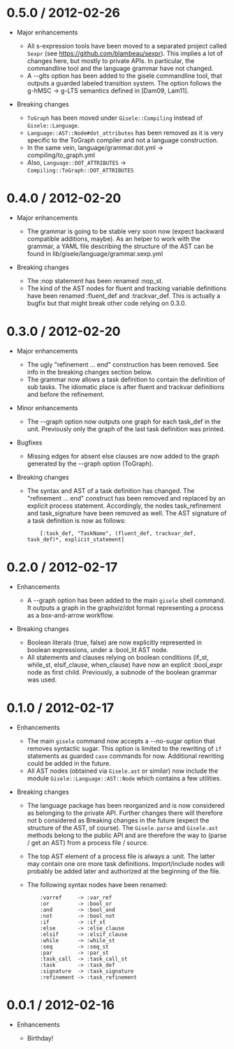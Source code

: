# 0.5.0 / 2012-02-26

* Major enhancements

  * All s-expression tools have been moved to a separated project called `Sexpr` (see
    https://github.com/blambeau/sexpr). This implies a lot of changes here, but mostly
    to private APIs. In particular, the commandline tool and the language grammar have not
    changed.
  * A --glts option has been added to the gisele commandline tool, that outputs a guarded
    labeled transition system. The option follows the g-hMSC -> g-LTS semantics defined
    in [Dam09, Lam11].

* Breaking changes

  * `ToGraph` has been moved under `Gisele::Compiling` instead of `Gisele::Language`.
  * `Language::AST::Node#dot_attributes` has been removed as it is very specific to the
    ToGraph compiler and not a language construction.
  * In the same vein, language/grammar.dot.yml -> compiling/to_graph.yml
  * Also, `Language::DOT_ATTRIBUTES` -> `Compiling::ToGraph::DOT_ATTRIBUTES`

# 0.4.0 / 2012-02-20

* Major enhancements

  * The grammar is going to be stable very soon now (expect backward compatible additions,
    maybe). As an helper to work with the grammar, a YAML file describing the structure of
    the AST can be found in lib/gisele/language/grammar.sexp.yml

* Breaking changes

  * The :nop statement has been renamed :nop_st.
  * The kind of the AST nodes for fluent and tracking variable definitions have been
    renamed :fluent_def and :trackvar_def. This is actually a bugfix but that might break
    other code relying on 0.3.0.

# 0.3.0 / 2012-02-20

* Major enhancements

  * The ugly "refinement ... end" construction has been removed. See info in the breaking
    changes section below.
  * The grammar now allows a task definition to contain the definition of sub tasks. The
    idiomatic place is after fluent and trackvar definitions and before the refinement.

* Minor enhancements

  * The --graph option now outputs one graph for each task_def in the unit. Previously
    only the graph of the last task definition was printed.

* Bugfixes

  * Missing edges for absent else clauses are now added to the graph generated by
    the --graph option (ToGraph).

* Breaking changes

  * The syntax and AST of a task definition has changed. The "refinement ... end"
    construct has been removed and replaced by an explicit process statement. Accordingly,
    the nodes task_refinement and task_signature have been removed as well. The AST
    signature of a task definition is now as follows:

            [:task_def, "TaskName", (fluent_def, trackvar_def, task_def)*, explicit_statement]

# 0.2.0 / 2012-02-17

* Enhancements

  * A --graph option has been added to the main `gisele` shell command. It outputs a graph
    in the graphviz/dot format representing a process as a box-and-arrow workflow.

* Breaking changes

  * Boolean literals (true, false) are now explicitly represented in boolean expressions,
    under a :bool_lit AST node.
  * All statements and clauses relying on boolean conditions (if_st, while_st,
    elsif_clause, when_clause) have now an explicit :bool_expr node as first child.
    Previously, a subnode of the boolean grammar was used.

# 0.1.0 / 2012-02-17

* Enhancements

  * The main `gisele` command now accepts a --no-sugar option that removes syntactic
    sugar. This option is limited to the rewriting of `if` statements as guarded `case`
    commands for now. Additional rewriting could be added in the future.
  * All AST nodes (obtained via `Gisele.ast` or similar) now include the module
    `Gisele::Language::AST::Node` which contains a few utilities.

* Breaking changes

  * The language package has been reorganized and is now considered as belonging to
    the private API. Further changes there will therefore not b considered as Breaking
    changes in the future (expect the structure of the AST, of course).
    The `Gisele.parse` and `Gisele.ast` methods belong to the public API and are therefore
    the way to (parse / get an AST) from a process file / source.

  * The top AST element of a process file is always a :unit. The latter may contain
    one ore more task definitions. Import/include nodes will probably be added later
    and authorized at the beginning of the file.

  * The following syntax nodes have been renamed:

            :varref     -> :var_ref
            :or         -> :bool_or
            :and        -> :bool_and
            :not        -> :bool_not
            :if         -> :if_st
            :else       -> :else_clause
            :elsif      -> :elsif_clause
            :while      -> :while_st
            :seq        -> :seq_st
            :par        -> :par_st
            :task_call  -> :task_call_st
            :task       -> :task_def
            :signature  -> :task_signature
            :refinement -> :task_refinement

# 0.0.1 / 2012-02-16

* Enhancements

  * Birthday!